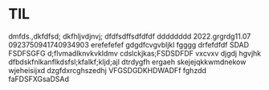 # TIL
dmfds.,dkfdfsd;
dkfhljvdjnvj;
dfdfsdffsdfdfdf
dddddddd
2022.grgrdg11.07
0923750941740934903
erefefefef
gdgdfcvgvbljkl
fgggg
drfefdfdf
SDAD
FSDFSGFG
d;flvmadlknvkvkldmv
cdslckjkas;FSDSDFDF
vxcvxv
djgdj
hgvjhk
dfbdskfnlkanflkdsfsl;kfalkf;kljd;ajl
dtrdygfh
ergaeh
skejejqkkwmdnekow
wjeheisijxd
dzgfdxrcghszedhj
VFGSDGDKHDWADFf
fghzdd
faFDSFXGsaDSAd
